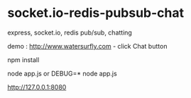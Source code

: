 # socket.io-redis-pubsub-chat
express, socket.io, redis pub/sub, chatting

demo : http://www.watersurfly.com 
       - click Chat button

npm install

node app.js 
or
DEBUG=* node app.js

http://127.0.0.1:8080
